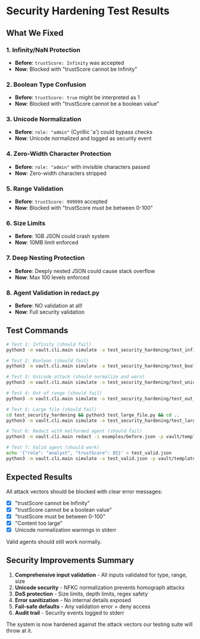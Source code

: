 # Security Hardening Test Results

## What We Fixed

### 1. **Infinity/NaN Protection**
- **Before**: `trustScore: Infinity` was accepted
- **Now**: Blocked with "trustScore cannot be Infinity"

### 2. **Boolean Type Confusion**
- **Before**: `trustScore: true` might be interpreted as 1
- **Now**: Blocked with "trustScore cannot be a boolean value"

### 3. **Unicode Normalization**
- **Before**: `role: "аdmin"` (Cyrillic 'а') could bypass checks
- **Now**: Unicode normalized and logged as security event

### 4. **Zero-Width Character Protection**
- **Before**: `role: "admin​"` with invisible characters passed
- **Now**: Zero-width characters stripped

### 5. **Range Validation**
- **Before**: `trustScore: 999999` accepted
- **Now**: Blocked with "trustScore must be between 0-100"

### 6. **Size Limits**
- **Before**: 1GB JSON could crash system
- **Now**: 10MB limit enforced

### 7. **Deep Nesting Protection**
- **Before**: Deeply nested JSON could cause stack overflow
- **Now**: Max 100 levels enforced

### 8. **Agent Validation in redact.py**
- **Before**: NO validation at all!
- **Now**: Full security validation

## Test Commands

```bash
# Test 1: Infinity (should fail)
python3 -m vault.cli.main simulate -a test_security_hardening/test_infinity_real.json -p vault/templates/pii-basic.json

# Test 2: Boolean (should fail) 
python3 -m vault.cli.main simulate -a test_security_hardening/test_boolean_true.json -p vault/templates/pii-basic.json

# Test 3: Unicode attack (should normalize and warn)
python3 -m vault.cli.main simulate -a test_security_hardening/test_unicode_admin.json -p vault/templates/pii-basic.json

# Test 4: Out of range (should fail)
python3 -m vault.cli.main simulate -a test_security_hardening/test_out_of_range.json -p vault/templates/pii-basic.json

# Test 5: Large file (should fail)
cd test_security_hardening && python3 test_large_file.py && cd ..
python3 -m vault.cli.main simulate -a test_security_hardening/test_large.json -p vault/templates/pii-basic.json

# Test 6: Redact with malformed agent (should fail)
python3 -m vault.cli.main redact -i examples/before.json -p vault/templates/pii-basic.json -g test_security_hardening/test_boolean_true.json

# Test 7: Valid agent (should work)
echo '{"role": "analyst", "trustScore": 85}' > test_valid.json
python3 -m vault.cli.main simulate -a test_valid.json -p vault/templates/pii-basic.json
```

## Expected Results

All attack vectors should be blocked with clear error messages:
- [x] "trustScore cannot be Infinity"
- [x] "trustScore cannot be a boolean value"
- [x] "trustScore must be between 0-100"
- [x] "Content too large"
- [x] Unicode normalization warnings in stderr

Valid agents should still work normally.

## Security Improvements Summary

1. **Comprehensive input validation** - All inputs validated for type, range, size
2. **Unicode security** - NFKC normalization prevents homograph attacks
3. **DoS protection** - Size limits, depth limits, regex safety
4. **Error sanitization** - No internal details exposed
5. **Fail-safe defaults** - Any validation error = deny access
6. **Audit trail** - Security events logged to stderr

The system is now hardened against the attack vectors our testing suite will throw at it.